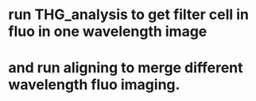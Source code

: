 # run THG_analysis to get filter cell in fluo in one wavelength image
# and run aligning to merge different wavelength fluo imaging.